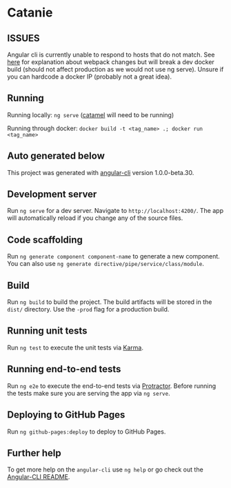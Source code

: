 # Catanie

## ISSUES

Angular cli is currently unable to respond to hosts that do not match. See [here](https://github.com/angular/angular-cli/issues/6070) for explanation about webpack changes but will break a dev docker build (should not affect production as we would not use ng serve). Unsure if you can hardcode a docker IP (probably not a great idea).

## Running

Running locally: `ng serve` ([catamel](https://gitlab.psi.ch/melanie/catamel) will need to be running)

Running through docker: `docker build -t <tag_name> .; docker run <tag_name>`


## Auto generated below

This project was generated with [angular-cli](https://github.com/angular/angular-cli) version 1.0.0-beta.30.

## Development server
Run `ng serve` for a dev server. Navigate to `http://localhost:4200/`. The app will automatically reload if you change any of the source files.

## Code scaffolding

Run `ng generate component component-name` to generate a new component. You can also use `ng generate directive/pipe/service/class/module`.

## Build

Run `ng build` to build the project. The build artifacts will be stored in the `dist/` directory. Use the `-prod` flag for a production build.

## Running unit tests

Run `ng test` to execute the unit tests via [Karma](https://karma-runner.github.io).

## Running end-to-end tests

Run `ng e2e` to execute the end-to-end tests via [Protractor](http://www.protractortest.org/).
Before running the tests make sure you are serving the app via `ng serve`.

## Deploying to GitHub Pages

Run `ng github-pages:deploy` to deploy to GitHub Pages.

## Further help

To get more help on the `angular-cli` use `ng help` or go check out the [Angular-CLI README](https://github.com/angular/angular-cli/blob/master/README.md).